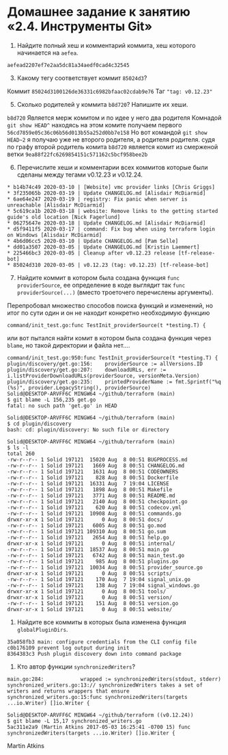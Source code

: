 # Домашнее задание к занятию «2.4. Инструменты Git»


1. Найдите полный хеш и комментарий коммита, хеш которого начинается на `aefea`.

`aefead2207ef7e2aa5dc81a34aedf0cad4c32545`

3. Какому тегу соответствует коммит `85024d3`?

Коммит `85024d3100126de36331c6982bfaac02cdab9e76`
Таг `"tag: v0.12.23"`

5. Сколько родителей у коммита `b8d720`? Напишите их хеши.

`b8d720` Является мерж комитом и по идее у него два родителя 
Комнадой `git show HEAD^` находясь на этом комите получаем первого 
`56cd7859e05c36c06b56d013b55a252d0bb7e158`
Но вот командой `git show HEAD~2` я получаю уже не второго родителя, а родителя родителя.
судя по графу второй родитель комита `b8d720` является комит из смерженой ветки `9ea88f22fc6269854151c571162c5bcf958bee2b`

6. Перечислите хеши и комментарии всех коммитов которые были сделаны между тегами  v0.12.23 и v0.12.24.

```* 33ff1c03b 2020-03-19 | v0.12.24 (HEAD, tag: v0.12.24) [tf-release-bot]
* b14b74c49 2020-03-10 | [Website] vmc provider links [Chris Griggs]
* 3f235065b 2020-03-19 | Update CHANGELOG.md [Alisdair McDiarmid]
* 6ae64e247 2020-03-19 | registry: Fix panic when server is unreachable [Alisdair McDiarmid]
* 5c619ca1b 2020-03-18 | website: Remove links to the getting started guide's old location [Nick Fagerlund]
* 06275647e 2020-03-18 | Update CHANGELOG.md [Alisdair McDiarmid]
* d5f9411f5 2020-03-17 | command: Fix bug when using terraform login on Windows [Alisdair McDiarmid]
* 4b6d06cc5 2020-03-10 | Update CHANGELOG.md [Pam Selle]
* dd01a3507 2020-03-05 | Update CHANGELOG.md [Kristin Laemmert]
* 225466bc3 2020-03-05 | Cleanup after v0.12.23 release [tf-release-bot]
* 85024d310 2020-03-05 | v0.12.23 (tag: v0.12.23) [tf-release-bot]
```


7. Найдите коммит в котором была создана функция `func providerSource`, ее определение в коде выглядит так `func providerSource(...)` (вместо троеточего перечислены аргументы).

Перепробовал множество способов поиска функций и изменений, но итог по сути один и он не находит конкретно необходимую функцию 

```$ git grep -e func --and -e providerSource
command/init_test.go:func TestInit_providerSource(t *testing.T) {
```
или вот пытался найти комит в котором была создана функция через `blame`, но такой директории и файла нет....
```$ git grep -n providerSource
command/init_test.go:950:func TestInit_providerSource(t *testing.T) {
plugin/discovery/get.go:156:    providerSource := allVersions.ID
plugin/discovery/get.go:207:    downloadURLs, err := i.listProviderDownloadURLs(providerSource, versionMeta.Version)
plugin/discovery/get.go:235:    printedProviderName := fmt.Sprintf("%q (%s)", provider.LegacyString(), providerSource)
Solid@DESKTOP-ARVFF6C MINGW64 ~/github/terraform (main)
$ git blame -L 156,235 get.go
fatal: no such path 'get.go' in HEAD

Solid@DESKTOP-ARVFF6C MINGW64 ~/github/terraform (main)
$ cd plugin/discovery
bash: cd: plugin/discovery: No such file or directory

Solid@DESKTOP-ARVFF6C MINGW64 ~/github/terraform (main)
$ ls -l
total 260
-rw-r--r-- 1 Solid 197121  15020 Aug  8 00:51 BUGPROCESS.md
-rw-r--r-- 1 Solid 197121   1669 Aug  8 00:51 CHANGELOG.md
-rw-r--r-- 1 Solid 197121   1631 Aug  8 00:51 CODEOWNERS
-rw-r--r-- 1 Solid 197121    828 Aug  8 00:51 Dockerfile
-rw-r--r-- 1 Solid 197121  16331 Aug  7 19:04 LICENSE
-rw-r--r-- 1 Solid 197121   1898 Aug  8 00:51 Makefile
-rw-r--r-- 1 Solid 197121   3771 Aug  8 00:51 README.md
-rw-r--r-- 1 Solid 197121   2140 Aug  8 00:51 checkpoint.go
-rw-r--r-- 1 Solid 197121    620 Aug  8 00:51 codecov.yml
-rw-r--r-- 1 Solid 197121  10908 Aug  8 00:51 commands.go
drwxr-xr-x 1 Solid 197121      0 Aug  8 00:51 docs/
-rw-r--r-- 1 Solid 197121   6005 Aug  8 00:51 go.mod
-rw-r--r-- 1 Solid 197121 109310 Aug  8 00:51 go.sum
-rw-r--r-- 1 Solid 197121   2654 Aug  8 00:51 help.go
drwxr-xr-x 1 Solid 197121      0 Aug  8 00:51 internal/
-rw-r--r-- 1 Solid 197121  18537 Aug  8 00:51 main.go
-rw-r--r-- 1 Solid 197121   6742 Aug  8 00:51 main_test.go
-rw-r--r-- 1 Solid 197121    985 Aug  8 00:51 plugins.go
-rw-r--r-- 1 Solid 197121  10034 Aug  8 00:51 provider_source.go
drwxr-xr-x 1 Solid 197121      0 Aug  8 00:51 scripts/
-rw-r--r-- 1 Solid 197121    170 Aug  7 19:04 signal_unix.go
-rw-r--r-- 1 Solid 197121    138 Aug  7 19:04 signal_windows.go
drwxr-xr-x 1 Solid 197121      0 Aug  8 00:51 tools/
drwxr-xr-x 1 Solid 197121      0 Aug  8 00:51 version/
-rw-r--r-- 1 Solid 197121    151 Aug  8 00:51 version.go
drwxr-xr-x 1 Solid 197121      0 Aug  8 00:51 website/
```



1. Найдите все коммиты в которых была изменена функция `globalPluginDirs`.
```$ git log -S "globalPluginDirs" --oneline
35a058fb3 main: configure credentials from the CLI config file
c0b176109 prevent log output during init
8364383c3 Push plugin discovery down into command package
```

1. Кто автор функции `synchronizedWriters`? 
```$ git grep -n synchronizedWriters
main.go:284:            wrapped := synchronizedWriters(stdout, stderr)
synchronized_writers.go:13:// synchronizedWriters takes a set of writers and returns wrappers that ensure
synchronized_writers.go:15:func synchronizedWriters(targets ...io.Writer) []io.Writer {

Solid@DESKTOP-ARVFF6C MINGW64 ~/github/terraform ((v0.12.24))
$ git blame -L 15,17 synchronized_writers.go
5ac311e2a9 (Martin Atkins 2017-05-03 16:25:41 -0700 15) func synchronizedWriters(targets ...io.Writer) []io.Writer {
```
Martin Atkins
